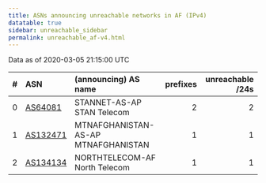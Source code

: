 ```yaml
---
title: ASNs announcing unreachable networks in AF (IPv4)
datatable: true
sidebar: unreachable_sidebar
permalink: unreachable_af-v4.html
---
```


Data as of 2020-03-05 21:15:00 UTC


<div class="datatable-begin"></div>

|   # | ASN                                      | (announcing) AS name                |   prefixes |   unreachable /24s |
|----:|:-----------------------------------------|:------------------------------------|-----------:|-------------------:|
|   0 | [AS64081](unreachable_AS64081-v4.html)   | STANNET-AS-AP STAN Telecom          |          2 |                  2 |
|   1 | [AS132471](unreachable_AS132471-v4.html) | MTNAFGHANISTAN-AS-AP MTNAFGHANISTAN |          1 |                  1 |
|   2 | [AS134134](unreachable_AS134134-v4.html) | NORTHTELECOM-AF North Telecom       |          1 |                  1 |

<div class="datatable-end"></div>